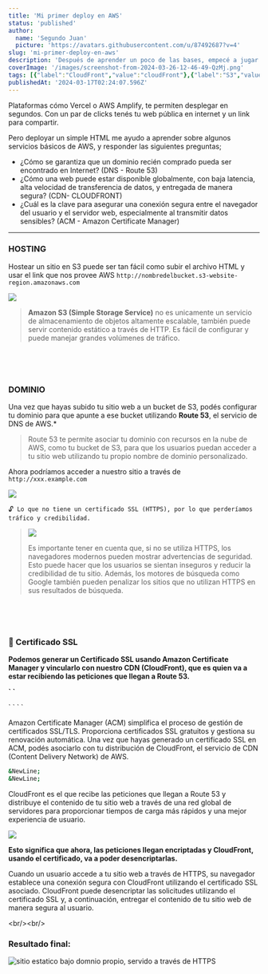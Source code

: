 ```yaml
---
title: 'Mi primer deploy en AWS'
status: 'published'
author:
  name: 'Segundo Juan'
  picture: 'https://avatars.githubusercontent.com/u/87492687?v=4'
slug: 'mi-primer-deploy-en-aws'
description: 'Después de aprender un poco de las bases, empecé a jugar un poco con algunos servicios basicos de AWS y desplegué un sitio estatico (HTML)'
coverImage: '/images/screenshot-from-2024-03-26-12-46-49-QzMj.png'
tags: [{"label":"CloudFront","value":"cloudFront"},{"label":"S3","value":"s3"},{"label":"Route53","value":"route53"},{"label":"ACM","value":"acm"},{"label":"DNS","value":"dns"},{"label":"CDN","value":"cdn"}]
publishedAt: '2024-03-17T02:24:07.596Z'
---
```


Plataformas cómo Vercel o AWS Amplify, te permiten desplegar en segundos. Con un par de clicks tenés tu web pública en internet y un link para compartir.

Pero deployar un simple HTML me ayudo a aprender sobre algunos servicios básicos de AWS, y responder las siguientes preguntas;

- ¿Cómo se garantiza que un dominio recién comprado pueda ser encontrado en Internet? (DNS - Route 53)
- ¿Cómo una web puede estar disponible globalmente, con baja latencia, alta velocidad de transferencia de datos, y entregada de manera segura? (CDN- CLOUDFRONT)
- ¿Cuál es la clave para asegurar una conexión segura entre el navegador del usuario y el servidor web, especialmente al transmitir datos sensibles? (ACM - Amazon Certificate Manager)

---

### HOSTING

Hostear un sitio en S3 puede ser tan fácil como subir el archivo HTML y usar el link que nos provee AWS `http://nombredelbucket.s3-website-region.amazonaws.com`

![](/images/screenshot-from-2024-03-26-12-15-05-E4Nj.png)

> **Amazon S3 (Simple Storage Service)** no es unicamente un servicio de almacenamiento de objetos altamente escalable, también puede servir contenido estático a través de HTTP. Es fácil de configurar y puede manejar grandes volúmenes de tráfico.

&nbsp;

&nbsp;

### DOMINIO

Una vez que hayas subido tu sitio web a un bucket de S3, podés configurar tu dominio para que apunte a ese bucket utilizando **Route 53**, el servicio de DNS de AWS.* 

>  Route 53 te permite asociar tu dominio con recursos en la nube de AWS, como tu bucket de S3, para que los usuarios puedan acceder a tu sitio web utilizando tu propio nombre de dominio personalizado.

Ahora podríamos acceder a nuestro sitio a través de `http://xxx.example.com`

![](/images/screenshot-from-2024-03-26-12-40-42-c5OT.png)

`🔓️ Lo que no tiene un certificado SSL (HTTPS), por lo que perderíamos tráfico y credibilidad.`

> ![](/images/screenshot-from-2024-03-26-12-16-48-k3Nj.png)
>
> Es importante tener en cuenta que, si no se utiliza HTTPS, los navegadores modernos pueden mostrar advertencias de seguridad. Esto puede hacer que los usuarios se sientan inseguros y reducir la credibilidad de tu sitio. Además, los motores de búsqueda como Google también pueden penalizar los sitios que no utilizan HTTPS en sus resultados de búsqueda.

&nbsp;

&nbsp;

### 🔐️ Certificado SSL

**Podemos generar un Certificado SSL usando Amazon Certificate Manager y vincularlo con nuestro CDN (CloudFront), que es quien va a estar recibiendo las peticiones que llegan a Route 53.**

**\`  \`**    

\` \`   \` \`

Amazon Certificate Manager (ACM) simplifica el proceso de gestión de certificados SSL/TLS. Proporciona certificados SSL gratuitos y gestiona su renovación automática. Una vez que hayas generado un certificado SSL en ACM, podés asociarlo con tu distribución de CloudFront, el servicio de CDN (Content Delivery Network) de AWS. 

```bash
&NewLine;
&NewLine;
```

CloudFront es el que recibe las peticiones que llegan a Route 53 y distribuye el contenido de tu sitio web a través de una red global de servidores para proporcionar tiempos de carga más rápidos y una mejor experiencia de usuario.

![](/images/screenshot-from-2024-03-26-12-46-49-YxMj.png)

**Esto significa que ahora, las peticiones llegan encriptadas y CloudFront, usando el certificado, va a poder desencriptarlas.**

Cuando un usuario accede a tu sitio web a través de HTTPS, su navegador establece una conexión segura con CloudFront utilizando el certificado SSL asociado. CloudFront puede desencriptar las solicitudes utilizando el certificado SSL y, a continuación, entregar el contenido de tu sitio web de manera segura al usuario.

&lt;br/&gt;&lt;br/&gt;

### Resultado final:

![sitio estatico bajo domnio propio, servido a través de HTTPS](/images/screenshot-from-2024-03-26-12-19-13-AyMT.png)